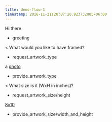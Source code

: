 ```yaml
---
title: demo-flow-1
timestamp: 2016-11-21T20:07:20.923732005-06:00
---
```


Hi there
* greeting

< What would you like to have framed?
* request_artwork_type

a [photo](artwork_type)
* provide_artwork_type

< What size is it (WxH in inches)?
* request_artwork_size/height

[8x10](artwork_size#width_and_height)
* provide_artwork_size/width_and_height
